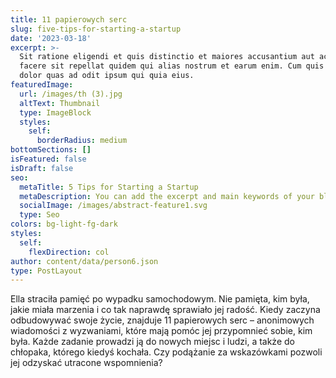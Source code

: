 ```yaml
---
title: 11 papierowych serc
slug: five-tips-for-starting-a-startup
date: '2023-03-18'
excerpt: >-
  Sit ratione eligendi et quis distinctio et maiores accusantium aut accusamus
  facere sit repellat quidem qui alias nostrum et earum enim. Cum quis sint eos
  dolor quas ad odit ipsum qui quia eius.
featuredImage:
  url: /images/th (3).jpg
  altText: Thumbnail
  type: ImageBlock
  styles:
    self:
      borderRadius: medium
bottomSections: []
isFeatured: false
isDraft: false
seo:
  metaTitle: 5 Tips for Starting a Startup
  metaDescription: You can add the excerpt and main keywords of your blog post here.
  socialImage: /images/abstract-feature1.svg
  type: Seo
colors: bg-light-fg-dark
styles:
  self:
    flexDirection: col
author: content/data/person6.json
type: PostLayout
---
```


Ella straciła pamięć po wypadku samochodowym. Nie pamięta, kim była, jakie miała marzenia i co tak naprawdę sprawiało jej radość. Kiedy zaczyna odbudowywać swoje życie, znajduje 11 papierowych serc – anonimowych wiadomości z wyzwaniami, które mają pomóc jej przypomnieć sobie, kim była. Każde zadanie prowadzi ją do nowych miejsc i ludzi, a także do chłopaka, którego kiedyś kochała. Czy podążanie za wskazówkami pozwoli jej odzyskać utracone wspomnienia?

